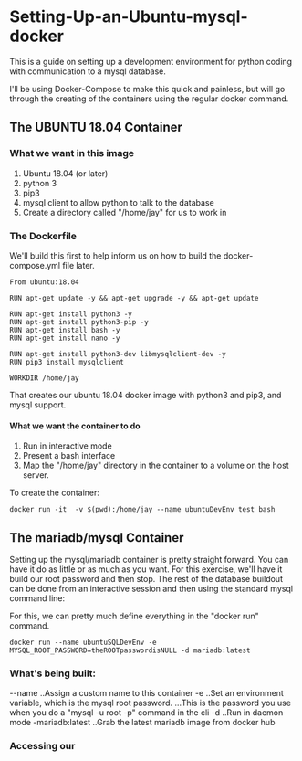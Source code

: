 # Setting-Up-an-Ubuntu-mysql-docker

This is a guide on setting up a development environment for python coding with communication to a mysql database.

I'll be using Docker-Compose to make this quick and painless, but will go through the creating of the containers
using the regular docker command.

## The UBUNTU 18.04 Container

### What we want in this image

1. Ubuntu 18.04 (or later)
2. python 3
3. pip3
4. mysql client to allow python to talk to the database
5. Create a directory called "/home/jay" for us to work in


### The Dockerfile

We'll build this first to help inform us on how to build the docker-compose.yml file later.

```
From ubuntu:18.04

RUN apt-get update -y && apt-get upgrade -y && apt-get update

RUN apt-get install python3 -y
RUN apt-get install python3-pip -y
RUN apt-get install bash -y
RUN apt-get install nano -y

RUN apt-get install python3-dev libmysqlclient-dev -y
RUN pip3 install mysqlclient

WORKDIR /home/jay
```
That creates our ubuntu 18.04 docker image with python3 and pip3, and mysql support.

#### What we want the container to do

1. Run in interactive mode
2. Present a bash interface
3. Map the "/home/jay" directory in the container to a volume on the host server.

To create the container:
```
docker run -it  -v $(pwd):/home/jay --name ubuntuDevEnv test bash

```

## The mariadb/mysql Container

Setting up the mysql/mariadb container is pretty straight forward.   You can have it do as little or as
much as you want.  For this exercise, we'll have it build our root password and then stop.  The 
rest of the database buildout can be done from an interactive session and then using the standard
mysql command line:

For this, we can pretty much define everything in the "docker run" command.

```
docker run --name ubuntuSQLDevEnv -e MYSQL_ROOT_PASSWORD=theROOTpasswordisNULL -d mariadb:latest
```

### What's being built:

--name
..Assign a custom name to this container
-e
..Set an environment variable, which is the mysql root password.
...This is the password you use when you do a "mysql -u root -p" command in the cli
-d
..Run in daemon mode
-mariadb:latest
..Grab the latest mariadb image from docker hub


### Accessing our 


